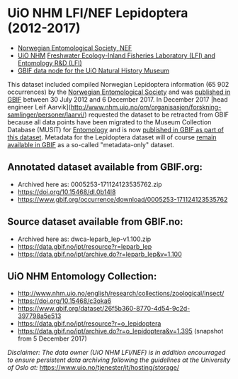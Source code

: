 # UiO NHM LFI/NEF Lepidoptera (2012-2017)

* [Norwegian Entomological Society, NEF](http://www.entomologi.no/eng_index.htm)
* [UiO NHM](http://www.nhm.uio.no/english/) [Freshwater Ecology-Inland Fisheries Laboratory (LFI) and Entomology R&D (LFI)](http://www.nhm.uio.no/om/organisasjon/forskning-samlinger/?vrtx=unit-view&areacode=280804&lang=en)
* [GBIF data node for the UiO Natural History Museum](https://www.gbif.org/publisher/f314b0b0-e3dc-11d9-8d81-b8a03c50a862)

This dataset included compiled Norwegian Lepidoptera information (65 902 occurrences) by the [Norwegian Entomological Society](http://www.entomologi.no/eng_index.htm) and was [published in GBIF](https://www.gbif.org/occurrence/download/0005253-171124123535762) between 30 July 2012 and 6 December 2017. In December 2017 |head engineer Leif Aarvik](http://www.nhm.uio.no/om/organisasjon/forskning-samlinger/personer/laarvi/) requested the dataset to be retracted from GBIF because all data points have been migrated to the Museum Collection Database (MUSIT) for [Entomology](http://www.nhm.uio.no/english/research/collections/zoological/insect/) and is now [published in GBIF as part of this dataset](https://www.gbif.org/dataset/26f5b360-8770-4d54-9c2d-397798a5e513). Metadata for the Lepidoptera dataset will of course [remain available in GBIF](https://www.gbif.org/occurrence/download/0005253-171124123535762) as a so-called "metadata-only" dataset.

## Annotated dataset available from GBIF.org:
* Archived here as: 0005253-171124123535762.zip
* https://doi.org/10.15468/dl.0b14l8
* https://www.gbif.org/occurrence/download/0005253-171124123535762

## Source dataset available from GBIF.no:
* Archived here as: dwca-leparb_lep-v1.100.zip
* https://data.gbif.no/ipt/resource?r=leparb_lep
* https://data.gbif.no/ipt/archive.do?r=leparb_lep&v=1.100

## UiO NHM Entomology Collection:
* http://www.nhm.uio.no/english/research/collections/zoological/insect/
* https://doi.org/10.15468/c3oka6
* https://www.gbif.org/dataset/26f5b360-8770-4d54-9c2d-397798a5e513
* https://data.gbif.no/ipt/resource?r=o_lepidoptera
* https://data.gbif.no/ipt/archive.do?r=o_lepidoptera&v=1.395 (snapshot from 5 December 2017)


_Disclaimer: The data owner (UiO NHM LFI/NEF) is in addition encourraged to ensure persistent data archiving following the guidelines at the University of Oslo at:_ https://www.uio.no/tjenester/it/hosting/storage/
